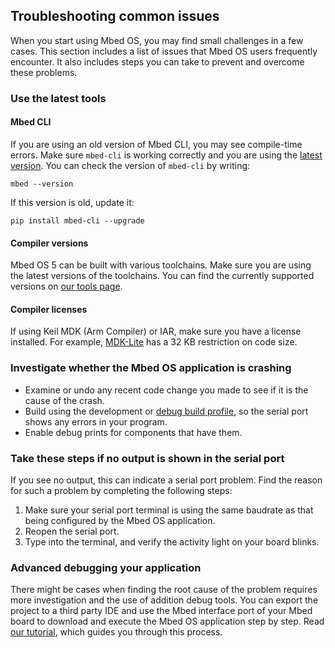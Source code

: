 ## Troubleshooting common issues

When you start using Mbed OS, you may find small challenges in a few cases. This section includes a list of issues that Mbed OS users frequently encounter. It also includes steps you can take to prevent and overcome these problems.

### Use the latest tools

#### Mbed CLI

If you are using an old version of Mbed CLI, you may see compile-time errors. Make sure `mbed-cli` is working correctly and you are using the [latest version](https://github.com/ARMmbed/mbed-cli/releases). You can check the version of `mbed-cli` by writing:

 ```
 mbed --version
 ```

 If this version is old, update it:

 ```
 pip install mbed-cli --upgrade
 ```

#### Compiler versions

Mbed OS 5 can be built with various toolchains. Make sure you are using the latest versions of the toolchains. You can find the currently supported versions on [our tools page](https://os.mbed.com/docs/5.8/tools/index.html).

#### Compiler licenses

If using Keil MDK (Arm Compiler) or IAR, make sure you have a license installed. For example, [MDK-Lite](http://www.keil.com/arm/mdk.asp) has a 32 KB restriction on code size.

### Investigate whether the Mbed OS application is crashing

- Examine or undo any recent code change you made to see if it is the cause of the crash.
- Build using the development or [debug build profile](https://os.mbed.com/docs/5.8/tools/build-profiles.html), so the serial port shows any errors in your program.
- Enable debug prints for components that have them.

### Take these steps if no output is shown in the serial port

If you see no output, this can indicate a serial port problem. Find the reason for such a problem by completing the following steps:

1. Make sure your serial port terminal is using the same baudrate as that being configured by the Mbed OS application.
1. Reopen the serial port.
1. Type into the terminal, and verify the activity light on your board blinks.

### Advanced debugging your application

There might be cases when finding the root cause of the problem requires more investigation and the use of addition debug tools. You can export the project to a third party IDE and use the Mbed interface port of your Mbed board to download and execute the Mbed OS application step by step. Read [our tutorial](https://os.mbed.com/docs/5.8/tutorials/debugging.html), which guides you through this process.

